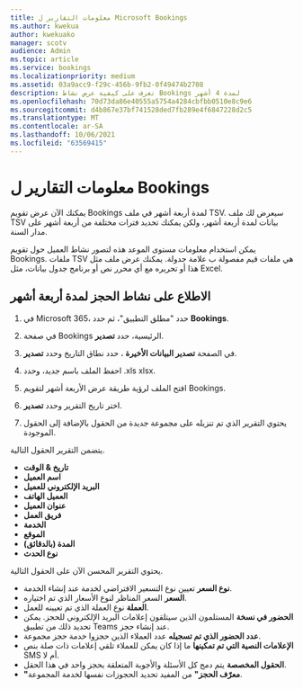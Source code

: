 ```yaml
---
title: معلومات التقارير ل Microsoft Bookings
ms.author: kwekua
author: kwekuako
manager: scotv
audience: Admin
ms.topic: article
ms.service: bookings
ms.localizationpriority: medium
ms.assetid: 03a9acc9-f29c-456b-9fb2-0f49474b2708
description: تعرف على كيفية عرض نشاط Bookings لمدة 4 أشهر
ms.openlocfilehash: 70d73da86e40555a5754a4284cbfbb0510e8c9e6
ms.sourcegitcommit: d4b867e37bf741528ded7fb289e4f6847228d2c5
ms.translationtype: MT
ms.contentlocale: ar-SA
ms.lasthandoff: 10/06/2021
ms.locfileid: "63569415"
---
```

# <a name="reporting-info-for-bookings"></a>معلومات التقارير ل Bookings

يمكنك الآن عرض تقويم Bookings لمدة أربعة أشهر في ملف TSV. سيعرض لك ملف TSV بيانات لمدة أربعة أشهر، ولكن يمكنك تحديد فترات مختلفة من أربعة أشهر على مدار السنة.

يمكن استخدام معلومات مستوى الموعد هذه لتصور نشاط العميل حول تقويم Bookings. ملفات TSV هي ملفات قيم مفصولة ب علامة جدولة. يمكنك عرض ملف مثل هذا أو تحريره مع أي محرر نص أو برنامج جدول بيانات، مثل Excel.

## <a name="see-four-months-of-booking-activity"></a>الاطلاع على نشاط الحجز لمدة أربعة أشهر

1. في Microsoft 365، حدد "مطلق التطبيق"، ثم حدد **Bookings**.

1. في صفحة Bookings الرئيسية، حدد **تصدير**.

1. في الصفحة **تصدير البيانات الأخيرة** ، حدد نطاق التاريخ وحدد **تصدير**.

1. احفظ الملف باسم جديد، وحدد .xls xlsx.

1. افتح الملف لرؤية طريقة عرض الأربعة أشهر لتقويم Bookings.

1. اختر تاريخ التقرير وحدد **تصدير**.

1. يحتوي التقرير الذي تم تنزيله على مجموعة جديدة من الحقول بالإضافة إلى الحقول الموجودة.

يتضمن التقرير الحقول التالية.

 - **تاريخ & الوقت**
- **اسم العميل**
- **البريد الإلكتروني للعميل**
- **العميل الهاتف**
- **عنوان العميل**
- **فريق العمل**
- **الخدمة**
- **الموقع**
- **المدة (بالدقائق)**
- **نوع الحدث**

يحتوي التقرير المحسن الآن على الحقول التالية.

- **نوع السعر**   تعيين نوع التسعير الافتراضي لخدمة عند إنشاء الخدمة.
- **السعر**   السعر المناظر لنوع الأسعار الذي تم اختياره.
- **العملة**   نوع العملة الذي تم تعيينه للعمل.
- **الحضور في نسخة**   المستلمون الذين سيتلقون إعلامات البريد الإلكتروني للحجز. يمكن تحديد ذلك من تطبيق Teams عند إنشاء حجز.
- **عدد الحضور الذي تم تسجيله**   عدد العملاء الذين حجزوا خدمة حجز مجموعة.
- **الإعلامات النصية التي تم تمكينها**   ما إذا كان يمكن للعملاء تلقي إعلامات ذات صلة بنص SMS أم لا.
- **الحقول المخصصة**   يتم دمج كل الأسئلة والأجوبة المتعلقة بحجز واحد في هذا الحقل.
- **"معرّف الحجز"**   من المفيد تحديد الحجوزات نفسها لخدمة المجموعة.
